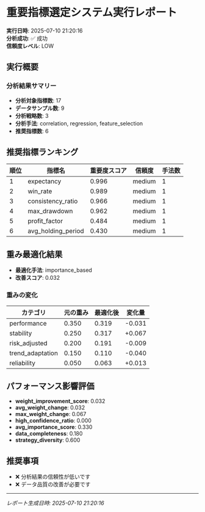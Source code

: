# 重要指標選定システム実行レポート

**実行日時**: 2025-07-10 21:20:16  
**分析成功**: ✅ 成功  
**信頼度レベル**: LOW  

## 実行概要

### 分析結果サマリー

- **分析対象指標数**: 17
- **データサンプル数**: 9
- **分析戦略数**: 3
- **分析手法**: correlation, regression, feature_selection
- **推奨指標数**: 6

## 推奨指標ランキング

| 順位 | 指標名 | 重要度スコア | 信頼度 | 手法数 |
|------|--------|-------------|--------|--------|
| 1 | expectancy | 0.996 | medium | 1 |
| 2 | win_rate | 0.989 | medium | 1 |
| 3 | consistency_ratio | 0.966 | medium | 1 |
| 4 | max_drawdown | 0.962 | medium | 1 |
| 5 | profit_factor | 0.484 | medium | 1 |
| 6 | avg_holding_period | 0.430 | medium | 1 |

## 重み最適化結果

- **最適化手法**: importance_based
- **改善スコア**: 0.032

### 重みの変化

| カテゴリ | 元の重み | 最適化後 | 変化量 |
|----------|----------|----------|--------|
| performance | 0.350 | 0.319 | -0.031 |
| stability | 0.250 | 0.317 | +0.067 |
| risk_adjusted | 0.200 | 0.191 | -0.009 |
| trend_adaptation | 0.150 | 0.110 | -0.040 |
| reliability | 0.050 | 0.063 | +0.013 |

## パフォーマンス影響評価

- **weight_improvement_score**: 0.032
- **avg_weight_change**: 0.032
- **max_weight_change**: 0.067
- **high_confidence_ratio**: 0.000
- **avg_importance_score**: 0.330
- **data_completeness**: 0.180
- **strategy_diversity**: 0.600

## 推奨事項

- ❌ 分析結果の信頼性が低いです
- ❌ データ品質の改善が必要です

---
*レポート生成日時: 2025-07-10 21:20:16*
